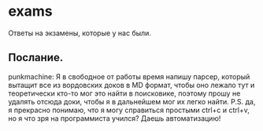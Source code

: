 # exams
Ответы на экзамены, которые у нас были.

## Послание.

punkmachine: Я в свободное от работы время напишу парсер, который вытащит все из вордовских доков в MD формат, чтобы оно лежало тут и теоретически кто-то мог это найти в поисковике, поэтому прошу не удалять отсюда доки, чтобы я в дальнейшем мог их легко найти. 
P.S. да, я прекрасно понимаю, что я могу справиться простыми ctrl+c и ctrl+v, но я что зря на программиста учился? Даешь автоматизацию!
